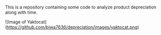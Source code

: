 This is a repository containing some code to analyze product depreciation along with time.

![Image of Yaktocat]
(https://github.com/biwa7636/depreciation/images/yaktocat.png)
